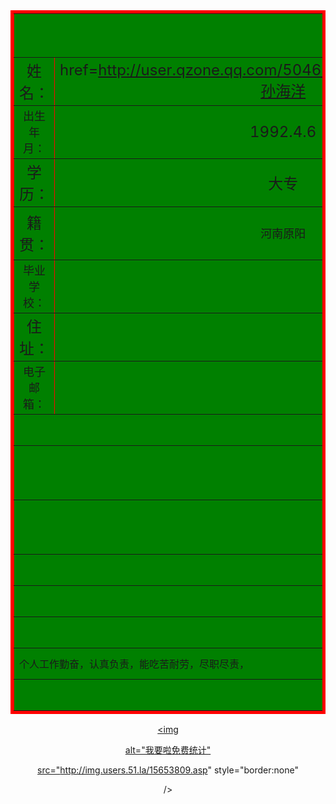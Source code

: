 <html>
<head>
<title>孙海洋</title>
<mate name="keywords" content="个人简历"/>
<mate name="description" content="孙海洋的个人简历"/>
</head>
<body>
<table  border=5  bordercolor=red align=center>
<tr height=70 bgcolor=green align='center'>
<td width=720 colspan=6 align=center
><font size=5 ><b><a href=http://blog.sina.com.cn/u/3083814572>个人简历

</a></b></font></td>
</tr>

<tr height=50 bgcolor=green>
<td width=110 align=center
><font size=5>姓名：</td>
<td width=150 align=center
><font size=5><a

href=http://user.qzone.qq.com/504660181/infocenter#home>孙海洋</td>
<td width=110 align=center
><font size=5>性别：</td>
<td width=150 align=center
><font size=5>男</td>
<td width=200 colspan=2 rowspan=4><img

src="http://b264.photo.store.qq.com/psb?/1e607185-b189-4edb-a6a9-

3c3e3f4bc25a/lpJL3i5H3AWovj6*eYZTbXKgOtEQuAkqByv4H*wMyRw!/b/dKMBZp1AIgAA

&bo=gALgAQAAAAABAEQ" alt="孙海洋照片" width=200 height=200></td>
 </tr>

<tr height=50 bgcolor=green>
<td width=110 align=center
><font size=4 align=center
>出生年月：</td>
<td width=150 align=center
><font size=5>1992.4.6</td>
<td width=110 align=center
><font size=5>民族：</td>
<td width=150 align=center
><font size=5>汉</td>

</tr>


<tr height=50 bgcolor=green>
<td width=110 align=center
><font size=5>学历：</td>
<td width=150 align=center
><font size=5 align=center
>大专</td>
<td width=110 align=center
><font size=5>专业：</td>
<td width=150 align=center
><font size=4>数控车工</td>

</tr>


<tr height=50 bgcolor=green>
<td width=110 align=center
><font size=5>籍贯：</td>
<td width=150 align=center
><font size=4>河南原阳</td>
<td width=110 align=center
><font size=4>联系电话：</td>
<td width=150 align=center
><font size=3>13602664383</td>

</tr>


<tr height=50 bgcolor=green>
<td width=100 align=center
><font size=4>毕业学校：</td>
<td width=620 colspan=5 align=center
><font size=5>河南经济贸易高级技工学校</td>
</tr>


<tr height=50 bgcolor=green>
<td width=110 align=center
><font size=5>住址：</td>
<td width=610 colspan=5 align=center
><font size=5>下油松新村</td>
</tr>

 

<tr height=50 bgcolor=green>
<td width=110 align=center
><font size=4>电子邮箱：</td>
<td width=610 colspan=5 align=center
><font size=5>hiyangson@163.com</td>
</tr>


<tr height=50 bgcolor=green>
<td width=720 colspan=6 align=center
><font size=5>教育历程</td>
</tr>

<tr height=50 bgcolor=green>
<td width=720  colspan=6 align=center>2007.9-2011.6  在河南高级技工学校读

中专</td>
</tr>

<tr height=50 bgcolor=green>
<td width=720  colspan=6 align=center>2010.9-至今 报读郑州轻工业学院成人大

专</td>
</tr>

<tr height=50 bgcolor=green>
<td width=720 colspan=6 align=center
><font size=5>工作经历</td>
</tr>

<tr height=50 bgcolor=green>
<td width=720  colspan=6 align=center>2011.6-至今 在富士康科技集团工作

</td>
</tr>

<tr height=50 bgcolor=green>
<td width=720 colspan=6 align=center
><font size=5>自我评价</td>
</tr>


<tr height=50 bgcolor=green>
<td width=720  colspan=6>个人工作勤奋，认真负责，能吃苦耐劳，尽职尽责，

</td>
</tr>


<tr height=50 bgcolor=green>
<td width=720 colspan=6></td>
</tr>
</table>

 

<center><script language="javascript" type="text/javascript"

src="http://js.users.51.la/15653809.js"></script>
<noscript><a href="http://www.51.la/?15653809" target="_blank"><img

alt="&#x6211;&#x8981;&#x5566;&#x514D;&#x8D39;&#x7EDF;&#x8BA1;"

src="http://img.users.51.la/15653809.asp" style="border:none"

/></a></noscript>
</body>
</html>

 

